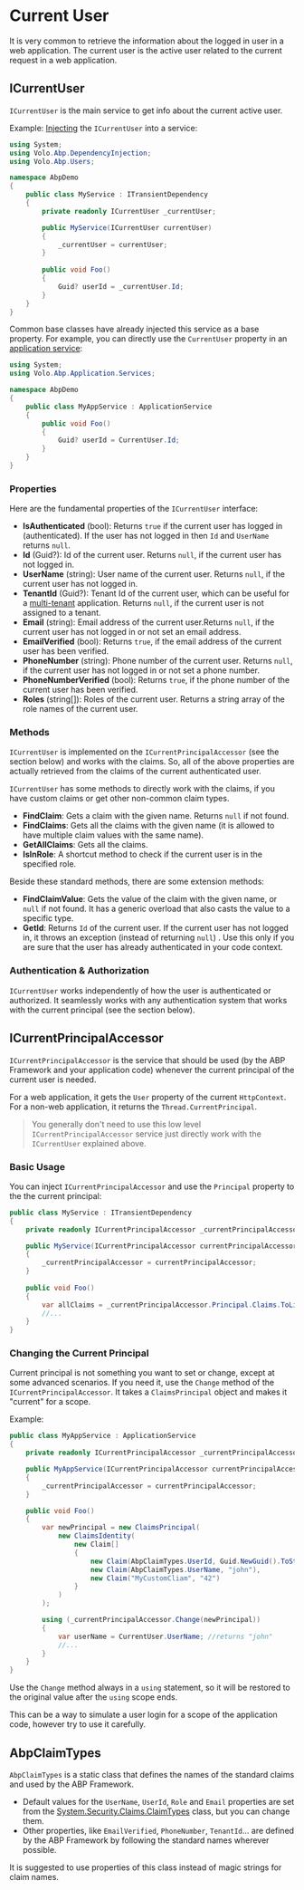 # Current User

It is very common to retrieve the information about the logged in user in a web application. The current user is the active user related to the current request in a web application.

## ICurrentUser

`ICurrentUser` is the main service to get info about the current active user.

Example: [Injecting](Dependency-Injection.md) the `ICurrentUser` into a service:

````csharp
using System;
using Volo.Abp.DependencyInjection;
using Volo.Abp.Users;

namespace AbpDemo
{
    public class MyService : ITransientDependency
    {
        private readonly ICurrentUser _currentUser;

        public MyService(ICurrentUser currentUser)
        {
            _currentUser = currentUser;
        }
        
        public void Foo()
        {
            Guid? userId = _currentUser.Id;
        }
    }
}
````

Common base classes have already injected this service as a base property. For example, you can directly use the `CurrentUser` property in an [application service](Application-Services.md):

````csharp
using System;
using Volo.Abp.Application.Services;

namespace AbpDemo
{
    public class MyAppService : ApplicationService
    {
        public void Foo()
        {
            Guid? userId = CurrentUser.Id;
        }
    }
}
````

### Properties

Here are the fundamental properties of the `ICurrentUser` interface:

* **IsAuthenticated** (bool): Returns `true` if the current user has logged in (authenticated). If the user has not logged in then `Id` and `UserName` returns `null`.
* **Id** (Guid?): Id of the current user. Returns `null`, if the current user has not logged in.
* **UserName** (string): User name of the current user. Returns `null`, if the current user has not logged in.
* **TenantId** (Guid?): Tenant Id of the current user, which can be useful for a [multi-tenant](Multi-Tenancy.md) application. Returns `null`, if the current user is not assigned to a tenant.
* **Email** (string): Email address of the current user.Returns `null`, if the current user has not logged in or not set an email address.
* **EmailVerified** (bool): Returns `true`, if the email address of the current user has been verified.
* **PhoneNumber** (string): Phone number of the current user. Returns `null`, if the current user has not logged in or not set a phone number.
* **PhoneNumberVerified** (bool): Returns `true`, if the phone number of the current user has been verified.
* **Roles** (string[]): Roles of the current user. Returns a string array of the role names of the current user.

### Methods

`ICurrentUser` is implemented on the `ICurrentPrincipalAccessor` (see the section below) and works with the claims. So, all of the above properties are actually retrieved from the claims of the current authenticated user.

`ICurrentUser` has some methods to directly work with the claims, if you have custom claims or get other non-common claim types.

* **FindClaim**: Gets a claim with the given name. Returns `null` if not found.
* **FindClaims**: Gets all the claims with the given name (it is allowed to have multiple claim values with the same name).
* **GetAllClaims**: Gets all the claims.
* **IsInRole**: A shortcut method to check if the current user is in the specified role.

Beside these standard methods, there are some extension methods:

* **FindClaimValue**: Gets the value of the claim with the given name, or `null` if not found. It has a generic overload that also casts the value to a specific type.
* **GetId**: Returns `Id` of the current user. If the current user has not logged in, it throws an exception (instead of returning `null`) . Use this only if you are sure that the user has already authenticated in your code context.

### Authentication & Authorization

`ICurrentUser` works independently of how the user is authenticated or authorized. It seamlessly works with any authentication system that works with the current principal (see the section below).

## ICurrentPrincipalAccessor

`ICurrentPrincipalAccessor` is the service that should be used (by the ABP Framework and your application code) whenever the current principal of the current user is needed.

For a web application, it gets the `User` property of the current `HttpContext`. For a non-web application, it returns the `Thread.CurrentPrincipal`.

> You generally don't need to use this low level `ICurrentPrincipalAccessor` service just directly work with the `ICurrentUser` explained above.

### Basic Usage

You can inject `ICurrentPrincipalAccessor` and use the `Principal` property to the the current principal:

````csharp
public class MyService : ITransientDependency
{
    private readonly ICurrentPrincipalAccessor _currentPrincipalAccessor;

    public MyService(ICurrentPrincipalAccessor currentPrincipalAccessor)
    {
        _currentPrincipalAccessor = currentPrincipalAccessor;
    }
    
    public void Foo()
    {
        var allClaims = _currentPrincipalAccessor.Principal.Claims.ToList();
        //...
    }
}
````

### Changing the Current Principal

Current principal is not something you want to set or change, except at some advanced scenarios. If you need it, use the `Change` method of the `ICurrentPrincipalAccessor`. It takes a `ClaimsPrincipal` object and makes it "current" for a scope.

Example:

````csharp
public class MyAppService : ApplicationService
{
    private readonly ICurrentPrincipalAccessor _currentPrincipalAccessor;

    public MyAppService(ICurrentPrincipalAccessor currentPrincipalAccessor)
    {
        _currentPrincipalAccessor = currentPrincipalAccessor;
    }

    public void Foo()
    {
        var newPrincipal = new ClaimsPrincipal(
            new ClaimsIdentity(
                new Claim[]
                {
                    new Claim(AbpClaimTypes.UserId, Guid.NewGuid().ToString()),
                    new Claim(AbpClaimTypes.UserName, "john"),
                    new Claim("MyCustomCliam", "42")
                }
            )
        );

        using (_currentPrincipalAccessor.Change(newPrincipal))
        {
            var userName = CurrentUser.UserName; //returns "john"
            //...
        }
    }
}
````

Use the `Change` method always in a `using` statement, so it will be restored to the original value after the `using` scope ends.

This can be a way to simulate a user login for a scope of the application code, however try to use it carefully.

## AbpClaimTypes

`AbpClaimTypes` is a static class that defines the names of the standard claims and used by the ABP Framework.

* Default values for the `UserName`, `UserId`, `Role` and `Email` properties are set from the [System.Security.Claims.ClaimTypes](https://docs.microsoft.com/en-us/dotnet/api/system.security.claims.claimtypes) class, but you can change them.
* Other properties, like `EmailVerified`, `PhoneNumber`, `TenantId`... are defined by the ABP Framework by following the standard names wherever possible.

It is suggested to use properties of this class instead of magic strings for claim names.

